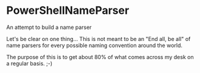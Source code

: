 # PowerShellNameParser
An attempt to build a name parser

Let's be clear on one thing...
This is not meant to be an "End all, be all" of name parsers for every possible naming convention around the world. 

The purpose of this is to get about 80% of what comes across my desk on a regular basis. ;-)
